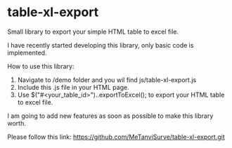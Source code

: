 # table-xl-export
Small library to export your simple HTML table to excel file.

I have recently started developing this library, only basic code is implemented.

How to use this library:
1. Navigate to /demo folder and you wil find js/table-xl-export.js
2. Include this .js file in your HTML page.
3. Use $("#<your_table_id>")..exportToExcel(); to export your HTML table to excel file.

I am going to add new features as soon as possible to make this library worth.

Please follow this link:
<a href="https://github.com/MeTanviSurve/table-xl-export.git">https://github.com/MeTanviSurve/table-xl-export.git</a>
